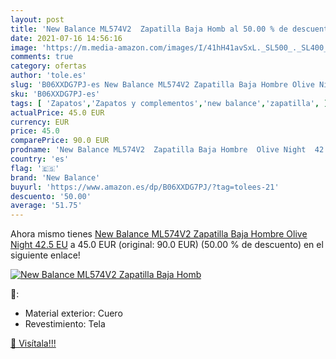 ```yaml
---
layout: post
title: 'New Balance ML574V2  Zapatilla Baja Homb al 50.00 % de descuento'
date: 2021-07-16 14:56:16
image: 'https://m.media-amazon.com/images/I/41hH41avSxL._SL500_._SL400_.jpg'
comments: true
category: ofertas
author: 'tole.es'
slug: 'B06XXDG7PJ-es New Balance ML574V2 Zapatilla Baja Hombre Olive Night 42.5 EU'
sku: 'B06XXDG7PJ-es'
tags: [ 'Zapatos','Zapatos y complementos','new balance','zapatilla', ]
actualPrice: 45.0 EUR
currency: EUR
price: 45.0
comparePrice: 90.0 EUR
prodname: 'New Balance ML574V2  Zapatilla Baja Hombre  Olive Night  42.5 EU'
country: 'es'
flag: '🇪🇸'
brand: 'New Balance'
buyurl: 'https://www.amazon.es/dp/B06XXDG7PJ/?tag=tolees-21'
descuento: '50.00'
average: '51.75'
---
```


Ahora mismo tienes [New Balance ML574V2  Zapatilla Baja Hombre  Olive Night  42.5 EU](https://www.amazon.es/dp/B06XXDG7PJ/?tag=tolees-21) a 45.0 EUR (original: 90.0 EUR) (50.00 %  de descuento) en el siguiente enlace!

[![New Balance ML574V2  Zapatilla Baja Homb](https://m.media-amazon.com/images/I/41hH41avSxL._SL500_._SL400_.jpg)](https://www.amazon.es/dp/B06XXDG7PJ/?tag=tolees-21)

🔎:

- Material exterior: Cuero
- Revestimiento: Tela

[🛒 Visítala!!!](https://www.amazon.es/dp/B06XXDG7PJ/?tag=tolees-21)
